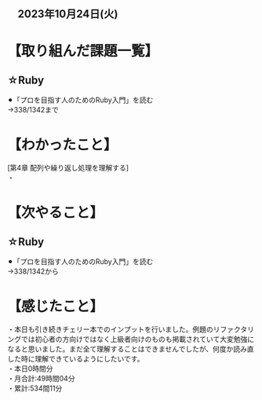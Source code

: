 ## 　2023年10月24日(火)
# 【取り組んだ課題一覧】
## ☆Ruby
⚫︎「プロを目指す人のためのRuby入門」を読む<br>
→338/1342まで<br>
# 【わかったこと】
[第4章 配列や繰り返し処理を理解する]<br>
・<br>
# 【次やること】
## ☆Ruby
⚫︎「プロを目指す人のためのRuby入門」を読む<br>
→338/1342から<br>
# 【感じたこと】
・本日も引き続きチェリー本でのインプットを行いました。例題のリファクタリングでは初心者の方向けではなく上級者向けのものも掲載されていて大変勉強になると思いました。まだ全て理解することはできませんでしたが、何度か読み直した時に理解できているようにしたいです。<br>
・本日0時間分<br>
・月合計:49時間04分<br>
・累計:534間11分<br>
